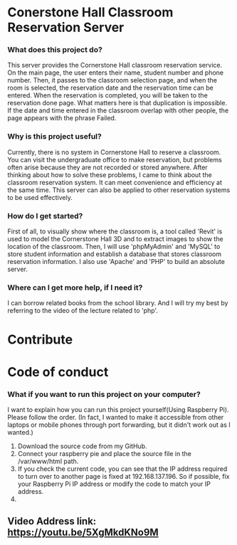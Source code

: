 # Conerstone Hall Classroom Reservation Server

### What does this project do?
This server provides the Cornerstone Hall classroom reservation service. On the main page, the user enters their name, student number and phone number. Then, it passes to the classroom selection page, and when the room is selected, the reservation date and the reservation time can be entered. When the reservation is completed, you will be taken to the reservation done page. What matters here is that duplication is impossible. If the date and time entered in the classroom overlap with other people, the page appears with the phrase Failed.

### Why is this project useful?
Currently, there is no system in Cornerstone Hall to reserve a classroom. You can visit the undergraduate office to make reservation, but problems often arise because they are not recorded or stored anywhere. After thinking about how to solve these problems, I came to think about the classroom reservation system. It can meet convenience and efficiency at the same time. This server can also be applied to other reservation systems to be used effectively.

### How do I get started?
First of all, to visually show where the classroom is, a tool called 'Revit' is used to model the Cornerstone Hall 3D and to extract images to show the location of the classroom. Then, I will use 'phpMyAdmin' and 'MySQL' to store student information and establish a database that stores classroom reservation information. I also use 'Apache' and 'PHP' to build an absolute server.

### Where can I get more help, if I need it?
I can borrow related books from the school library. And I will try my best by referring to the video of the lecture related to 'php'.

# Contribute

# Code of conduct

### What if you want to run this project on your computer?

I want to explain how you can run this project yourself(Using Raspberry Pi). Please follow the order.
(In fact, I wanted to make it accessible from other laptops or mobile phones through port forwarding, but it didn't work out as I wanted.)

1. Download the source code from my GitHub.
2. Connect your raspberry pie and place the source file in the /var/www/html path.
3. If you check the current code, you can see that the IP address required to turn over to another page is fixed at 192.168.137.196. So if possible, fix your Raspberry Pi IP address or modify the code to match your IP address.
4. 

## Video Address link: https://youtu.be/5XgMkdKNo9M
